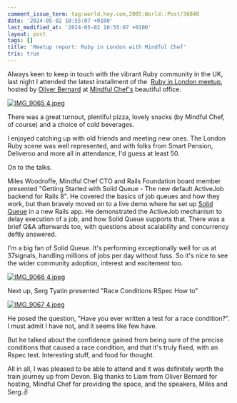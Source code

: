 ```yaml
---
comment_issue_term: tag:world.hey.com,2005:World::Post/36840
date: '2024-05-02 10:55:07 +0100'
last_modified_at: '2024-05-02 10:55:07 +0100'
layout: post
tags: []
title: 'Meetup report: Ruby in London with Mindful Chef'
trix: true
---
```


Always keen to keep in touch with the vibrant Ruby community in the UK, last night I attended the latest installment of the&nbsp; [Ruby in London meetup](https://www.meetup.com/ruby-in-london/events/299767863/), hosted by [Oliver Bernard](https://oliverbernard.com/) at [Mindful Chef's](https://www.mindfulchef.com/) beautiful office.

[![IMG_9065 4.jpeg](https://world.hey.com/lewis/bb63539f/representations/eyJfcmFpbHMiOnsibWVzc2FnZSI6IkJBaHNLd2VPajl0aCIsImV4cCI6bnVsbCwicHVyIjoiYmxvYl9pZCJ9fQ==--500005be7d7a5a111f0db6956e270f9d24470cb8/eyJfcmFpbHMiOnsibWVzc2FnZSI6IkJBaDdDam9MWm05eWJXRjBTU0lKYW5CbFp3WTZCa1ZVT2hSeVpYTnBlbVZmZEc5ZmJHbHRhWFJiQjJrQ2dBZHBBZ0FGT2d4eGRXRnNhWFI1YVVzNkMyeHZZV1JsY25zR09nbHdZV2RsTURvTlkyOWhiR1Z6WTJWVSIsImV4cCI6bnVsbCwicHVyIjoidmFyaWF0aW9uIn19--824130a6fd2f596d29a6d245cf773fab0beee210/IMG_9065%204.jpeg)](https://world.hey.com/lewis/bb63539f/blobs/eyJfcmFpbHMiOnsibWVzc2FnZSI6IkJBaHNLd2VPajl0aCIsImV4cCI6bnVsbCwicHVyIjoiYmxvYl9pZCJ9fQ==--500005be7d7a5a111f0db6956e270f9d24470cb8/IMG_9065%204.jpeg?disposition=attachment "Download IMG\_9065 4.jpeg")

There was a great turnout, plentiful pizza, lovely snacks (by Mindful Chef, of course) and a choice of cold beverages.

I enjoyed catching up with old friends and meeting new ones. The London Ruby scene was well represented, and with folks from Smart Pension, Deliveroo and more all in attendance, I'd guess at least 50. 

On to the talks.

Miles Woodroffe, Mindful Chef CTO and Rails Foundation board member presented "Getting Started with Solid Queue - The new default ActiveJob backend for Rails 8". He covered the basics of job queues and how they work, but then bravely moved on to a live demo where he set up [Solid Queue](https://github.com/rails/solid_queue) in a new Rails app. He demonstrated the ActiveJob mechanism to delay execution of a job, and how Solid Queue supports that. There was a brief Q&A afterwards too, with questions about scalability and concurrency deftly answered.

I'm a big fan of Solid Queue. It's performing exceptionally well for us at 37signals, handling millions of jobs per day without fuss. So it's nice to see the wider community adoption, interest and excitement too. 

[![IMG_9066 4.jpeg](https://world.hey.com/lewis/bb63539f/representations/eyJfcmFpbHMiOnsibWVzc2FnZSI6IkJBaHNLd2Nxa3R0aCIsImV4cCI6bnVsbCwicHVyIjoiYmxvYl9pZCJ9fQ==--6aae4fcbff963a1593cc934351e1c2f525ffc21d/eyJfcmFpbHMiOnsibWVzc2FnZSI6IkJBaDdDam9MWm05eWJXRjBTU0lKYW5CbFp3WTZCa1ZVT2hSeVpYTnBlbVZmZEc5ZmJHbHRhWFJiQjJrQ2dBZHBBZ0FGT2d4eGRXRnNhWFI1YVVzNkMyeHZZV1JsY25zR09nbHdZV2RsTURvTlkyOWhiR1Z6WTJWVSIsImV4cCI6bnVsbCwicHVyIjoidmFyaWF0aW9uIn19--824130a6fd2f596d29a6d245cf773fab0beee210/IMG_9066%204.jpeg)](https://world.hey.com/lewis/bb63539f/blobs/eyJfcmFpbHMiOnsibWVzc2FnZSI6IkJBaHNLd2Nxa3R0aCIsImV4cCI6bnVsbCwicHVyIjoiYmxvYl9pZCJ9fQ==--6aae4fcbff963a1593cc934351e1c2f525ffc21d/IMG_9066%204.jpeg?disposition=attachment "Download IMG\_9066 4.jpeg")

Next up, Serg Tyatin presented "Race Conditions RSpec How to"

[![IMG_9067 4.jpeg](https://world.hey.com/lewis/bb63539f/representations/eyJfcmFpbHMiOnsibWVzc2FnZSI6IkJBaHNLd2ROb3R0aCIsImV4cCI6bnVsbCwicHVyIjoiYmxvYl9pZCJ9fQ==--d3d5258b710576a9a3c65ed7ff96e87c495146ef/eyJfcmFpbHMiOnsibWVzc2FnZSI6IkJBaDdDam9MWm05eWJXRjBTU0lKYW5CbFp3WTZCa1ZVT2hSeVpYTnBlbVZmZEc5ZmJHbHRhWFJiQjJrQ2dBZHBBZ0FGT2d4eGRXRnNhWFI1YVVzNkMyeHZZV1JsY25zR09nbHdZV2RsTURvTlkyOWhiR1Z6WTJWVSIsImV4cCI6bnVsbCwicHVyIjoidmFyaWF0aW9uIn19--824130a6fd2f596d29a6d245cf773fab0beee210/IMG_9067%204.jpeg)](https://world.hey.com/lewis/bb63539f/blobs/eyJfcmFpbHMiOnsibWVzc2FnZSI6IkJBaHNLd2ROb3R0aCIsImV4cCI6bnVsbCwicHVyIjoiYmxvYl9pZCJ9fQ==--d3d5258b710576a9a3c65ed7ff96e87c495146ef/IMG_9067%204.jpeg?disposition=attachment "Download IMG\_9067 4.jpeg")

He posed the question, "Have you ever written a test for a race condition?". I must admit I have not, and it seems like few have.

But he talked about the confidence gained from being sure of the precise conditions that caused a race condition, and that it's truly fixed, with an Rspec test. Interesting stuff, and food for thought.

All in all, I was pleased to be able to attend and it was definitely worth the train journey up from Devon. Big thanks to Liam from Oliver Bernard for hosting, Mindful Chef for providing the space, and the speakers, Miles and Serg.✌️
